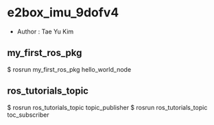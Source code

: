 # e2box_imu_9dofv4

- Author : Tae Yu Kim

## my_first_ros_pkg

$ rosrun my_first_ros_pkg hello_world_node

## ros_tutorials_topic

$ rosrun ros_tutorials_topic topic_publisher
$ rosrun ros_tutorials_topic toc_subscriber
